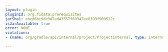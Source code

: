 ```yaml
---
layout: plugin
pluginId: org.fidata.prerequisites
jarSha1: ebed6bc9de947ad43557f69347ee8393f909512c
isJarAvailable: true
error: NONE
violations:
- {name: org/gradle/api/internal/project/ProjectInternal, type: internal-api-usage}

---
```

